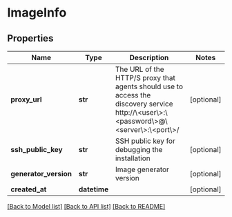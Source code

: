 # ImageInfo

## Properties
Name | Type | Description | Notes
------------ | ------------- | ------------- | -------------
**proxy_url** | **str** | The URL of the HTTP/S proxy that agents should use to access the discovery service http://\\&lt;user\\&gt;:\\&lt;password\\&gt;@\\&lt;server\\&gt;:\\&lt;port\\&gt;/  | [optional] 
**ssh_public_key** | **str** | SSH public key for debugging the installation | [optional] 
**generator_version** | **str** | Image generator version | [optional] 
**created_at** | **datetime** |  | [optional] 

[[Back to Model list]](../README.md#documentation-for-models) [[Back to API list]](../README.md#documentation-for-api-endpoints) [[Back to README]](../README.md)


